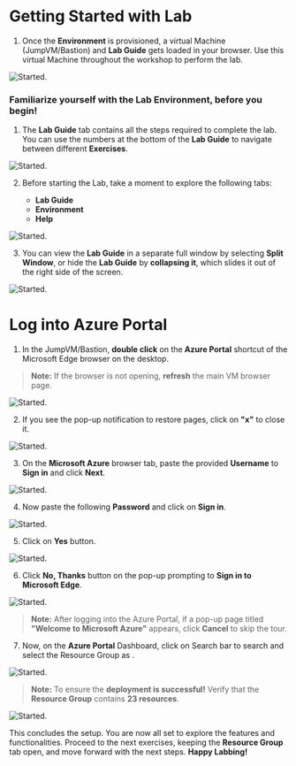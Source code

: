 # Getting Started with Lab

1. Once the **Environment** is provisioned, a virtual Machine (JumpVM/Bastion) and **Lab Guide** gets loaded in your browser. Use this virtual Machine throughout the workshop to perform the lab. 


![Started.](GetStarted/Task1.png)



### Familiarize yourself with the Lab Environment, before you begin!

1. The **Lab Guide** tab contains all the steps required to complete the lab. You can use the numbers at the bottom of the **Lab Guide** to navigate between different **Exercises**.

![Started.](GetStarted/Task3.png)

2. Before starting the Lab, take a moment to explore the following tabs:

    - **Lab Guide**
    - **Environment**
    - **Help**

![Started.](GetStarted/Task4.png)


3. You can view the **Lab Guide** in a separate full window by selecting **Split Window**, or hide the **Lab Guide** by **collapsing it**, which slides it out of the right side of the screen.

![Started.](GetStarted/Task5.png)


# Log into Azure Portal

1. In the JumpVM/Bastion, **double click** on the **Azure Portal** shortcut of the Microsoft Edge browser on the desktop.

>**Note:** If the browser is not opening, **refresh** the main VM browser page.

![Started.](GetStarted/Task6.png)

2. If you see the pop-up notification to restore pages, click on  **"x"**  to close it.

![Started.](GetStarted/Task7.png)

3. On the **Microsoft Azure** browser tab, paste the provided **Username** to **Sign in** and click **Next**.

<inject key= "AzureAdUserEmail" enableCopy="true"/>


![Started.](GetStarted/Task8.png)

4. Now paste the following **Password** and click on **Sign in**.

 <inject key= "AzureAdUserPassword" enableCopy="true"/>


![Started.](GetStarted/Task9.png)

5. Click on **Yes** button.

![Started.](GetStarted/Task10.png)

6. Click **No, Thanks** button on the pop-up prompting to **Sign in to Microsoft Edge**.

![Started.](GetStarted/signinpopup.png)
   
>**Note:** After logging into the Azure Portal, if a pop-up page titled **"Welcome to Microsoft Azure"** appears, click **Cancel** to skip the tour.

7. Now, on the **Azure Portal** Dashboard, click on Search bar to search and select the Resource Group as **<inject key= "resourcegroup" enableCopy="true"/>**.
   
![Started.](GetStarted/Task11.png)


>**Note:** To ensure the **deployment is successful!** Verify that the **Resource Group** contains **23 resources**.

![Started.](GetStarted/resourcegroup.png)


This concludes the setup. You are now all set to explore the features and functionalities. Proceed to the next exercises, keeping the **Resource Group** tab open, and move forward with the next steps. **Happy Labbing!**
